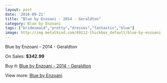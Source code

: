 ```yaml
---
layout: post
date: '2016-09-21'
title: "Blue by Enzoani - 2014 - Geraldton"
category: Blue by Enzoani
tags: ["bridesmaid","pretty","dresses","fantastic","blue"]
image: http://img.metalkind.com/69112-thickbox_default/blue-by-enzoani-2014-geraldton.jpg
---
```

Blue by Enzoani - 2014 - Geraldton

On Sales: **$342.99**
<a href="https://www.metalkind.com/en/blue-by-enzoani/17346-blue-by-enzoani-2014-geraldton.html"><amp-img layout="responsive" width="600" height="600" src="//img.metalkind.com/69112-thickbox_default/blue-by-enzoani-2014-geraldton.jpg" alt="Blue by Enzoani - 2014 - Geraldton 0" /></a>
<a href="https://www.metalkind.com/en/blue-by-enzoani/17346-blue-by-enzoani-2014-geraldton.html"><amp-img layout="responsive" width="600" height="600" src="//img.metalkind.com/69113-thickbox_default/blue-by-enzoani-2014-geraldton.jpg" alt="Blue by Enzoani - 2014 - Geraldton 1" /></a>

Buy it: [Blue by Enzoani - 2014 - Geraldton](https://www.metalkind.com/en/blue-by-enzoani/17346-blue-by-enzoani-2014-geraldton.html "Blue by Enzoani - 2014 - Geraldton")

View more: [Blue by Enzoani](https://www.metalkind.com/en/124-blue-by-enzoani "Blue by Enzoani")